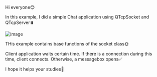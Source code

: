 Hi everyone😊

In this example, I did a simple Chat application using QTcpSocket and QTcpServer⏸️

![image](https://user-images.githubusercontent.com/91613858/222698594-6b1d5243-1715-4384-ada8-4d7ba59c0cba.png)

THis example contains base functions of the socket class🌞

Client application waits certain time. If there is a connection during this time, client connects.  Otherwise, a messagebox opens✅

I hope it helps your studies💫

